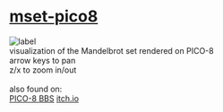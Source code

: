 # [mset-pico8](https://binglecringle180.github.io/mset-pico8/)
![label](https://yeetyourfiles.lol/download/87d74c43-c1e5-458a-b4cd-10b5cfc30e45 "label")\
visualization of the Mandelbrot set rendered on PICO-8\
arrow keys to pan\
z/x to zoom in/out\
\
also found on:\
[PICO-8 BBS](https://www.lexaloffle.com/bbs/?uid=92793) [itch.io](https://infurity.itch.io/mandelbrot-set-pico-8)
